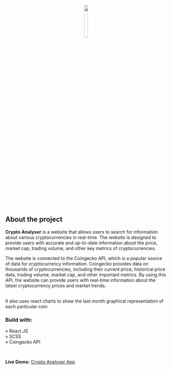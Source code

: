 <div align='center'><img style="width:16%" src='https://user-images.githubusercontent.com/105128267/220607693-29987a1c-8f0d-4835-9bfe-3b5c9f326b17.png'/></div>

<h2>About the project</h2>

<p><b>Crypto Analyser</b> is a website that allows users to search for information about various cryptocurrencies in real-time. The website is designed to provide users with accurate and up-to-date information about the price, market cap, trading volume, and other key metrics of cryptocurrencies. <br/>

The website is connected to the Coingecko API, which is a popular source of data for cryptocurrency information. Coingecko provides data on thousands of cryptocurrencies, including their current price, historical price data, trading volume, market cap, and other important metrics. By using this API, the website can provide users with real-time information about the latest cryptocurrency prices and market trends.

<br/>
It also uses react charts to show the last month graphical representation of each particular coin.
</p>


<h3>Build with:</h3>

» React JS <br>
» SCSS  <br>
» Coingecko API <br>

<br>

<b> Live Demo:</b> <a href="https://cryptoanalyser.netlify.app/">Crypto Analyser App</a>
